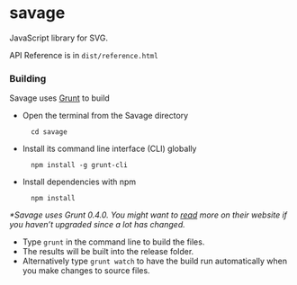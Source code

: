 savage
======

JavaScript library for SVG.

API Reference is in `dist/reference.html`

### Building

Savage uses [Grunt](http://gruntjs.com/) to build

* Open the terminal from the Savage directory

        cd savage

* Install its command line interface (CLI) globally

        npm install -g grunt-cli

* Install dependencies with npm

        npm install


_*Savage uses Grunt 0.4.0. You might want to [read](http://gruntjs.com/getting-started) more on their website if you haven’t upgraded since a lot has changed._

* Type `grunt` in the command line to build the files.
* The results will be built into the release folder.
* Alternatively type `grunt watch` to have the build run automatically when you make changes to source files.
